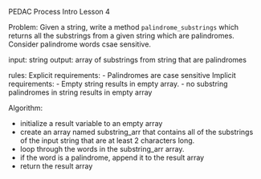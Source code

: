 PEDAC Process Intro Lesson 4

Problem: Given a string, write a method `palindrome_substrings` which returns all the substrings from a given string which are palindromes. Consider palindrome words csae sensitive. 

  input: string
  output: array of substrings from string that are palindromes 

  rules:
        Explicit requirements:
          - Palindromes are case sensitive
        Implicit requirements: 
          - Empty string results in empty array.
          - no substring palindromes in string results in empty array


Algorithm:
  - initialize a result variable to an empty array
  - create an array named substring_arr that contains all of the substrings of the input string that are at least 2 characters long.
  - loop through the words in the substring_arr array.
  - if the word is a palindrome, append it to the result array
  - return the result array


  